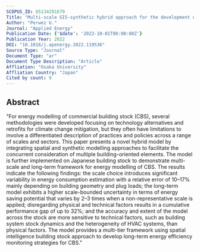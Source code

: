 ```yaml
---
SCOPUS_ID: 85134291679
Title: "Multi-scale GIS-synthetic hybrid approach for the development of commercial building stock energy model"
Author: "Perwez U."
Journal: "Applied Energy"
Publication Date: {'$date': '2022-10-01T00:00:00Z'}
Publication Year: 2022
DOI: "10.1016/j.apenergy.2022.119536"
Source Type: "Journal"
Document Type: "ar"
Document Type Description: "Article"
Affliation: "Osaka University"
Affliation Country: "Japan"
Cited by count: 9
---
```


## Abstract
"For energy modelling of commercial building stock (CBS), several methodologies were developed focusing on technology alternatives and retrofits for climate change mitigation, but they often have limitations to involve a differentiated description of practices and policies across a range of scales and sectors. This paper presents a novel hybrid model by integrating spatial and synthetic modelling approaches to facilitate the concurrent consideration of multiple building-oriented elements. The model is further implemented on Japanese building stock to demonstrate multi-scale and long-term framework for energy modelling of CBS. The results indicate the following findings: the scale choice introduces significant variability in energy consumption estimation with a relative error of 10–17% mainly depending on building geometry and plug loads; the long-term model exhibits a higher scale-bounded uncertainty in terms of energy saving potential that varies by 2–3 times when a non-representative scale is applied; disregarding physical and technical factors results in a cumulative performance gap of up to 32%; and the accuracy and extent of the model across the stock are more sensitive to technical factors, such as building system stock dynamics and the heterogeneity of HVAC systems, than physical factors. The model provides a multi-tier framework using spatial intelligence building stock approach to develop long-term energy efficiency monitoring strategies for CBS."

